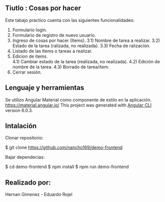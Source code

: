 ## Tiutlo : Cosas por hacer

Este tabajo practico cuenta con las siguientes funcionalidades:
1) Formulario login.
2) Formulario de registro de nuevo usuario.
3) Ingreso de cosas por hacer (Items).
  3.1) Nombre de tarea a realizar.
  3.2) Estado de la tarea (ralizada, no realizada).
  3.3) Fecha de ralización.
4) Listado de las Items o tareas a realizar.
5) Edicion de items.  
  4.1) Cambiar estado de la tarea (realizada, no realizada).
  4.2) Edición de nombre de la tarea.
  4.3) Borrado de tarea/item.
6) Cerrar sesión.

## Lenguaje y herramientas
Se utilizo Angular Material como componente de estilo en la aplicación. https://material.angular.io/
This project was generated with [Angular CLI](https://github.com/angular/angular-cli) version 6.0.3.

## Intalación 
Clonar repositorio:
 
  $ git clone https://github.com/nancho169/demo-frontend 

Bajar dependecias:

  $ cd demo-frontend
  $ npm install
  $ npm run demo-frontend

## Realizado por:
Hernan Gimenez -
Eduardo Rojel



